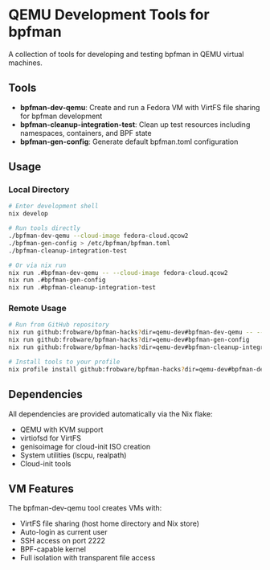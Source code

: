 # QEMU Development Tools for bpfman

A collection of tools for developing and testing bpfman in QEMU virtual machines.

## Tools

- **bpfman-dev-qemu**: Create and run a Fedora VM with VirtFS file sharing for bpfman development
- **bpfman-cleanup-integration-test**: Clean up test resources including namespaces, containers, and BPF state
- **bpfman-gen-config**: Generate default bpfman.toml configuration

## Usage

### Local Directory

```bash
# Enter development shell
nix develop

# Run tools directly
./bpfman-dev-qemu --cloud-image fedora-cloud.qcow2
./bpfman-gen-config > /etc/bpfman/bpfman.toml
./bpfman-cleanup-integration-test

# Or via nix run
nix run .#bpfman-dev-qemu -- --cloud-image fedora-cloud.qcow2
nix run .#bpfman-gen-config
nix run .#bpfman-cleanup-integration-test
```

### Remote Usage

```bash
# Run from GitHub repository
nix run github:frobware/bpfman-hacks?dir=qemu-dev#bpfman-dev-qemu -- --cloud-image fedora-cloud.qcow2
nix run github:frobware/bpfman-hacks?dir=qemu-dev#bpfman-gen-config
nix run github:frobware/bpfman-hacks?dir=qemu-dev#bpfman-cleanup-integration-test

# Install tools to your profile
nix profile install github:frobware/bpfman-hacks?dir=qemu-dev#bpfman-dev-qemu
```

## Dependencies

All dependencies are provided automatically via the Nix flake:
- QEMU with KVM support
- virtiofsd for VirtFS
- genisoimage for cloud-init ISO creation
- System utilities (lscpu, realpath)
- Cloud-init tools

## VM Features

The bpfman-dev-qemu tool creates VMs with:
- VirtFS file sharing (host home directory and Nix store)
- Auto-login as current user
- SSH access on port 2222
- BPF-capable kernel
- Full isolation with transparent file access